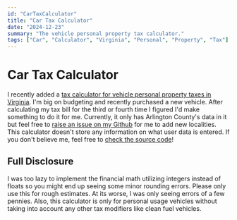 ```yaml
---
id: "CarTaxCalculator"
title: "Car Tax Calculator"
date: "2024-12-23"
summary: "The vehicle personal property tax calculator."
tags: ["Car", "Calculator", "Virginia", "Personal", "Property", "Tax"]
---
```


# Car Tax Calculator

I recently added a [tax calculator for vehicle personal property taxes in Virginia](/car_tax).
I'm big on budgeting and recently purchased a new vehicle. After calculating my tax bill for the third or fourth time I figured I'd make something to do it for me.
Currently, it only has Arlington County's data in it but feel free to [raise an issue on my Github](https://github.com/garrett-rh/linuxthekernel.io/issues) for me to add new localities.
This calculator doesn't store any information on what user data is entered. If you don't believe me, feel free to [check the source code](https://github.com/garrett-rh/linuxthekernel.io/)!

## Full Disclosure

I was too lazy to implement the financial math utilizing integers instead of floats so you might end up seeing some minor rounding errors.
Please only use this for rough estimates. At its worse, I was only seeing errors of a few pennies.
Also, this calculator is only for personal usage vehicles without taking into account any other tax modifiers like clean fuel vehicles.
